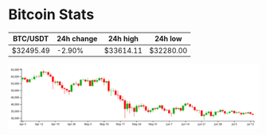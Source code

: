 # Bitcoin Stats

BTC/USDT|24h change|24h high|24h low|
|---|---|---|---|
|$32495.49|-2.90%|$33614.11|$32280.00|

<img src="./chart.svg">

